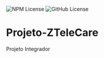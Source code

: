 ![NPM License]([https://img.shields.io/github/license/EddCarrilho/BMW](https://img.shields.io/npm/l/https%3A%2F%2Fgithub.com%2FEddCarrilho%2FProjeto-ZTeleCare))
![GitHub License](https://img.shields.io/github/license/EddCarrilho/https%3A%2F%2Fgithub.com%2FEddCarrilho%2FProjeto-ZTeleCare
)

# Projeto-ZTeleCare

Projeto Integrador
